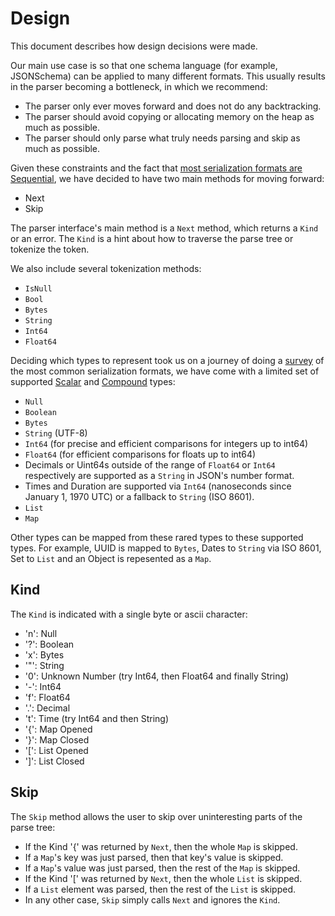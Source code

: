 # Design

This document describes how design decisions were made.

Our main use case is so that one schema language (for example, JSONSchema) can be applied to many different formats.
This usually results in the parser becoming a bottleneck, in which we recommend:

* The parser only ever moves forward and does not do any backtracking.
* The parser should avoid copying or allocating memory on the heap as much as possible.
* The parser should only parse what truly needs parsing and skip as much as possible.

Given these constraints and the fact that [most serialization formats are Sequential](./survey/comparison.md), we have decided to have two main methods for moving forward:

* Next
* Skip

The parser interface's main method is a `Next` method, which returns a `Kind` or an error.
The `Kind` is a hint about how to traverse the parse tree or tokenize the token.

We also include several tokenization methods:

* `IsNull`
* `Bool`
* `Bytes`
* `String`
* `Int64`
* `Float64`

Deciding which types to represent took us on a journey of doing a [survey](./survey/Readme.md) of the most common serialization formats,
we have come with a limited set of supported [Scalar](./scalar.md) and [Compound](./compound.md) types:

* `Null`
* `Boolean`
* `Bytes`
* `String` (UTF-8)
* `Int64` (for precise and efficient comparisons for integers up to int64)
* `Float64` (for efficient comparisons for floats up to int64)
* Decimals or Uint64s outside of the range of `Float64` or `Int64` respectively are supported as a `String` in JSON's number format.
* Times and Duration are supported via `Int64` (nanoseconds since January 1, 1970 UTC) or a fallback to `String` (ISO 8601).
* `List`
* `Map`

Other types can be mapped from these rared types to these supported types. 
For example, UUID is mapped to `Bytes`, Dates to `String` via ISO 8601, Set to `List` and an Object is repesented as a `Map`.

## Kind

The `Kind` is indicated with a single byte or ascii character:

* 'n': Null
* '?': Boolean
* 'x': Bytes
* '"': String
* '0': Unknown Number (try Int64, then Float64 and finally String)
* '-': Int64
* 'f': Float64
* '.': Decimal
* 't': Time (try Int64 and then String)
* '{': Map Opened
* '}': Map Closed
* '[': List Opened
* ']': List Closed

## Skip

The `Skip` method allows the user to skip over uninteresting parts of the parse tree:

* If the Kind '{' was returned by `Next`, then the whole `Map` is skipped.
* If a `Map`'s key was just parsed, then that key's value is skipped.
* If a `Map`'s value was just parsed, then the rest of the `Map` is skipped.
* If the Kind '[' was returned by `Next`, then the whole `List` is skipped.
* If a `List` element was parsed, then the rest of the `List` is skipped.
* In any other case, `Skip` simply calls `Next` and ignores the `Kind`.

